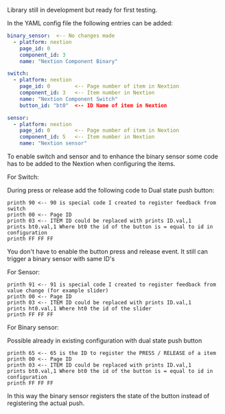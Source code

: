
Library still in development but ready for first testing.

In the YAML config file the following entries can be added:
```yaml
binary_sensor:  <-- No changes made
  - platform: nextion
    page_id: 0
    component_id: 3
    name: "Nextion Component Binary"

switch:
  - platform: nextion
    page_id: 0        <-- Page number of item in Nextion
    component_id: 3   <-- Item number in Nextion
    name: "Nextion Component Switch"
    button_id: "bt0"  <-- ID Name of item in Nextion

sensor:
  - platform: nextion
    page_id: 0        <-- Page number of item in Nextion
    component_id: 5   <-- Item number in Nextion
    name: "Nextion sensor"
```
To enable switch and sensor and to enhance the binary sensor some code has to be added to the Nextion when configuring the items.

For Switch:

During press or release add the following code to Dual state push button:
```
printh 90 <-- 90 is special code I created to register feedback from switch 
printh 00 <-- Page ID
printh 03 <-- ITEM ID could be replaced with prints ID.val,1
prints bt0.val,1 Where bt0 the id of the button is = equal to id in configuration
printh FF FF FF
```
You don't have to enable the button press and release event. It still can trigger a binary sensor with same ID's

For Sensor:
```
printh 91 <-- 91 is special code I created to register feedback from value change (for example slider)
printh 00 <-- Page ID
printh 03 <-- ITEM ID could be replaced with prints ID.val,1
prints ht0.val,1 Where ht0 the id of the slider
printh FF FF FF
```
For Binary sensor:

Possible already in existing configuration with dual state push button
```
printh 65 <-- 65 is the ID to register the PRESS / RELEASE of a item  
printh 00 <-- Page ID
printh 03 <-- ITEM ID could be replaced with prints ID.val,1
prints bt0.val,1 Where bt0 the id of the button is = equal to id in configuration
printh FF FF FF
```
In this way the binary sensor registers the state of the button instead of registering the actual push. 
